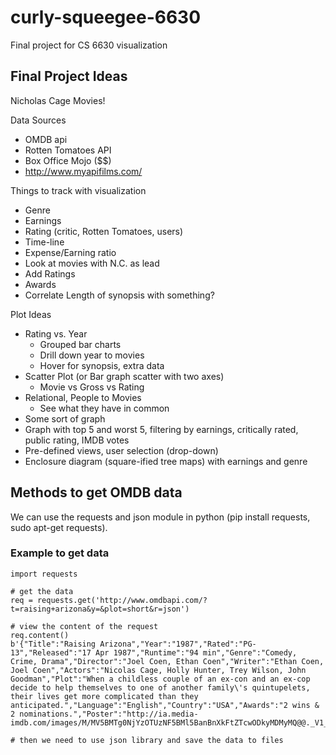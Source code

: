 # curly-squeegee-6630
Final project for CS 6630 visualization


## Final Project Ideas

Nicholas Cage Movies!

Data Sources
- OMDB api
- Rotten Tomatoes API
- Box Office Mojo ($$)
- http://www.myapifilms.com/

Things to track with visualization
- Genre
- Earnings
- Rating (critic, Rotten Tomatoes, users)
- Time-line
- Expense/Earning ratio
- Look at movies with N.C. as lead
- Add Ratings
- Awards
- Correlate Length of synopsis with something?


Plot Ideas
- Rating vs. Year
	* Grouped bar charts
	* Drill down year to movies
	* Hover for synopsis, extra data
- Scatter Plot (or Bar graph scatter with two axes)
	* Movie vs Gross vs Rating
- Relational, People to Movies
	* See what they have in common
- Some sort of graph
- Graph with top 5 and worst 5, filtering by earnings, critically rated, public rating, IMDB votes
- Pre-defined views, user selection (drop-down)
- Enclosure diagram (square-ified tree maps) with earnings and genre


## Methods to get OMDB data

We can use the requests and json module in python (pip install requests, sudo apt-get requests).

### Example to get data

	import requests

	# get the data
	req = requests.get('http://www.omdbapi.com/?t=raising+arizona&y=&plot=short&r=json')

	# view the content of the request
	req.content()
	b'{"Title":"Raising Arizona","Year":"1987","Rated":"PG-13","Released":"17 Apr 1987","Runtime":"94 min","Genre":"Comedy, Crime, Drama","Director":"Joel Coen, Ethan Coen","Writer":"Ethan Coen, Joel Coen","Actors":"Nicolas Cage, Holly Hunter, Trey Wilson, John Goodman","Plot":"When a childless couple of an ex-con and an ex-cop decide to help themselves to one of another family\'s quintupelets, their lives get more complicated than they anticipated.","Language":"English","Country":"USA","Awards":"2 wins & 2 nominations.","Poster":"http://ia.media-imdb.com/images/M/MV5BMTg0NjYzOTUzNF5BMl5BanBnXkFtZTcwODkyMDMyMQ@@._V1_SX300.jpg","Metascore":"55","imdbRating":"7.4","imdbVotes":"92,811","imdbID":"tt0093822","Type":"movie","Response":"True"}'

	# then we need to use json library and save the data to files





